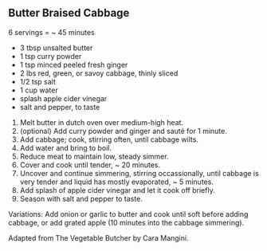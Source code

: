 ## Butter Braised Cabbage

6 servings = ~ 45 minutes

* 3 tbsp unsalted butter
* 1 tsp curry powder
* 1 tsp minced peeled fresh ginger
* 2 lbs red, green, or savoy cabbage, thinly sliced
* 1/2 tsp salt
* 1 cup water
* splash apple cider vinegar
* salt and pepper, to taste

1. Melt butter in dutch oven over medium-high heat.
2. (optional) Add curry powder and ginger and sauté for 1 minute.
3. Add cabbage; cook, stirring often, until cabbage wilts.
4. Add water and bring to boil.
5. Reduce meat to maintain low, steady simmer.
6. Cover and cook until tender, ~ 20 minutes.
7. Uncover and continue simmering, stirring occassionally, until cabbage is very tender and liquid has mostly evaporated, ~ 5 minutes.
8. Add splash of apple cider vinegar and let it cook off briefly.
9. Season with salt and pepper to taste.

Variations: Add onion or garlic to butter and cook until soft before adding cabbage, or add grated apple (10 minutes into the cabbage simmering).

Adapted from The Vegetable Butcher by Cara Mangini.
